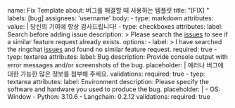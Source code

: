name: Fix Template
about: 버그를 해결할 때 사용하는 템플릿
title: "[FIX] "
labels: [bug]
assignees: 'username'
body: 
    - type: markdown 
    attributes: 
        value: | 
            당신의 기여에 항상 감사드립니다! 
    - type: checkboxes 
    attributes: 
        label: Search before adding issue
        description: > Please search the [issues](https://github.com/Rimember/ringchat/issues) to see if a similar feature request already exists.
        options:
         - label: > I have searched the ringchat [issues]() and found no similar feature request. 
         required: true 
    - tyep: textarea 
    attributes: 
        label: Bug
        description: Provide console output with error messages and/or screenshots of the bug.
        placeholder: | 
          에러나 버그에 대한 가능한 많은 정보를 첨부해 주세요. 
        validations: 
            required: true 
    - tyep: textarea 
    attributes: 
        label: Environment
        description: Please specify the software and hardware you used to produce the bug.
        placeholder: | 
          - OS: Window 
          - Python: 3.10.6
          - Langchain: 0.2.12
        validations: 
            required: true 
